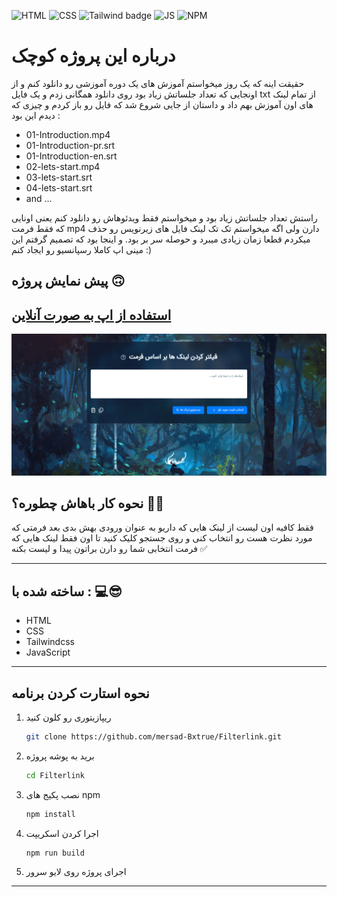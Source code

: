 
<div id="top"></div>

![HTML](https://img.shields.io/badge/HTML5-E34F26?style=for-the-badge&logo=html5&logoColor=white)
![CSS](https://img.shields.io/badge/CSS3-1572B6?style=for-the-badge&logo=css3&logoColor=white)
![Tailwind badge](https://img.shields.io/badge/Tailwind_CSS-38B2AC?style=for-the-badge&logo=tailwind-css&logoColor=white)
![JS](https://img.shields.io/badge/JavaScript-F7DF1E?style=for-the-badge&logo=javascript&logoColor=black)
![NPM](https://img.shields.io/badge/NPM-%23000000.svg?style=for-the-badge&logo=npm&logoColor=white)

# درباره این پروژه کوچک
حقیقت اینه که یک روز میخواستم آموزش های یک دوره آموزشی رو دانلود کنم و از اونجایی که تعداد جلساتش زیاد بود روی دانلود همگانی زدم و یک فایل txt از تمام لینک های اون آموزش بهم داد و داستان از جایی شروع شد که فایل رو باز کردم و چیزی که دیدم این بود :
- 01-Introduction.mp4
- 01-Introduction-pr.srt
- 01-Introduction-en.srt
- 02-lets-start.mp4
- 03-lets-start.srt
- 04-lets-start.srt
- and ...

راستش تعداد جلساتش زیاد بود و میخواستم فقط ویدئوهاش رو دانلود کنم یعنی اونایی که فقط فرمت mp4 دارن ولی اگه میخواستم تک تک لینک فایل های زیرنویس رو حذف میکردم قطعا زمان زیادی میبرد و حوصله سر بر بود.
و اینجا بود که تصمیم گرفتم این مینی اپ کاملا رسپانسیو رو ایجاد کنم :)

## پیش نمایش پروژه 🙃
<a href="https://mersad-bxtrue.github.io/Filterlink/">استفاده از اپ به صورت آنلاین</a>
---
<img src='./src/image/project-demo.png' alt='Forkify preview' >

## نحوه کار باهاش چطوره؟ 🤛🤜

فقط کافیه اون لیست از لینک هایی که داریو به عنوان ورودی بهش بدی بعد فرمتی که مورد نظرت هست رو انتخاب کنی و روی جستجو کلیک کنید تا اون فقط لینک هایی که فرمت انتخابی شما رو دارن براتون پیدا و لیست بکنه ✅

---

## ساخته شده با : 💻😎

- HTML
- CSS
- Tailwindcss
- JavaScript

---

## نحوه استارت کردن برنامه

1. ریپازیتوری رو کلون کنید
   ```sh
   git clone https://github.com/mersad-Bxtrue/Filterlink.git
   ```
2. برید به پوشه پروژه
    ```sh
    cd Filterlink
    ```
3. نصب پکیج های npm
   ```sh
   npm install
   ```
4. اجرا کردن اسکریپت
    ```sh
    npm run build
    ```
5. اجرای پروژه روی لایو سرور

---


